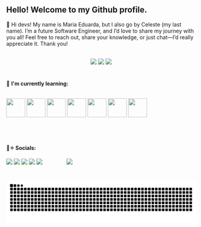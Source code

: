 ## Hello! Welcome to my **Github** profile.

<p>🌺 Hi devs! My name is Maria Eduarda, but I also go by Celeste (my last name). I’m a future Software Engineer, and I’d love to share my journey with you all! Feel free to reach out, share your knowledge, or just chat—I’d really appreciate it. Thank you!</p>
<br>
<div align="center">
  <img  height="180em" loading="lazy" src="https://media0.giphy.com/media/v1.Y2lkPTc5MGI3NjExNTN1ams5NHR2bDI5bm1jNjhmZzdnY2JwYm5wZW13MnJ2OGk5OWNuOCZlcD12MV9pbnRlcm5hbF9naWZfYnlfaWQmY3Q9cw/KfBjG41ojhbrSNTElK/giphy.gif"/>
<img loading="lazy" height="200em" src="https://github-readme-stats.vercel.app/api?username=DudaCeleste&show_icons=true&theme=synthwave&include_all_commits=true&count_private=true"/>
<img  height="200em" loading="lazy" src="https://media3.giphy.com/media/v1.Y2lkPTc5MGI3NjExM2ZxZDI5YWJvaWhmNXQ0YzZjN2g0eHJqY2lnazE3NTEwbjVraTg1aSZlcD12MV9pbnRlcm5hbF9naWZfYnlfaWQmY3Q9cw/JUT6d0JTsmprCSWnQe/giphy.gif"/>
</div>

#

<div>
  
 🌸 **I'm currently learning:** <br>
 
  <br>
  <img loading="lazy" src="https://cdn.jsdelivr.net/gh/devicons/devicon@latest/icons/python/python-original.svg" width="50" height="50" />
  <img loading="lazy" src="https://cdn.jsdelivr.net/gh/devicons/devicon@latest/icons/java/java-original.svg" width="50" height="50" />
  <img loading="lazy" src="https://cdn.jsdelivr.net/gh/devicons/devicon@latest/icons/react/react-original.svg" width="50" height="50" />
  <img loading="lazy" src="https://cdn.jsdelivr.net/gh/devicons/devicon@latest/icons/javascript/javascript-original.svg" width="50" height="50" />
  <img loading="lazy" src="https://cdn.jsdelivr.net/gh/devicons/devicon@latest/icons/css3/css3-original.svg" width="50" height="50" />
  <img loading="lazy" src="https://cdn.jsdelivr.net/gh/devicons/devicon@latest/icons/html5/html5-original.svg" width="50" height="50" />
  <img loading="lazy" src="https://cdn.jsdelivr.net/gh/devicons/devicon@latest/icons/git/git-original.svg" width="50" height="50"/>
  <br>
</div>

 #
 
 <br>
 
 <div>
  
**🌸✧ Socials:**
  <br>
  <a href="https://instagram.com/celestxp/" target="_blank"><img loading="lazy" src="https://img.shields.io/badge/-Instagram-%23E4405F?style=for-the-badge&logo=instagram&logoColor=white" target="_blank"></a>
<a href="https://www.twitch.tv/luvmeceleste" target="_blank"><img loading="lazy" src="https://img.shields.io/badge/Twitch-9146FF?style=for-the-badge&logo=twitch&logoColor=white" target="_blank"></a>
<a href="https://discord.com/channels/@celestxp" target="_blank"><img loading="lazy" src="https://img.shields.io/badge/Discord-7289DA?style=for-the-badge&logo=discord&logoColor=white" target="_blank"></a>
<a href = "mailto:mariaeduarda.celestep@gmail.com"><img loading="lazy" src="https://img.shields.io/badge/Gmail-D14836?style=for-the-badge&logo=gmail&logoColor=white" target="_blank"></a>
<a href="https://www.linkedin.com/in/mariaeceleste/" target="_blank"><img loading="lazy" src="https://img.shields.io/badge/-LinkedIn-%230077B5?style=for-the-badge&logo=linkedin&logoColor=white" target="_blank"></a>   <img height="80em" loading="lazy" style="margin-left: 60px; margin-top: 20px;" src="https://media4.giphy.com/media/v1.Y2lkPTc5MGI3NjExY3E4bWd2aDMyczdoeG96Z3hlamM1eWN6eTdtMmhhenJldGMxdXZwNiZlcD12MV9pbnRlcm5hbF9naWZfYnlfaWQmY3Q9cw/10a8AOSeP6Rqfu/giphy.gif"/>
</div>

#
<div align="center">
  
<picture>
  <source media="(prefers-color-scheme: dark)" srcset="https://raw.githubusercontent.com/DudaCeleste/DudaCeleste/output/github-contribution-grid-snake-dark.svg">
  <source media="(prefers-color-scheme: light)" srcset="https://raw.githubusercontent.com/DudaCeleste/DudaCeleste/output/github-contribution-grid-snake.svg">
  <img alt="github contribution grid snake animation" src="https://raw.githubusercontent.com/DudaCeleste/DudaCeleste/output/github-contribution-grid-snake.svg">
</picture>

</div>
